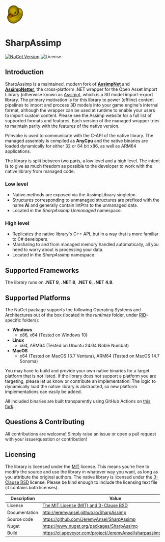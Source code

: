 ![alt text](https://raw.githubusercontent.com/JeremyAnsel/SharpAssimp/main/logo.png "SharpAssimp Logo")

# SharpAssimp

[![NuGet Version](https://img.shields.io/nuget/v/SharpAssimp)](https://www.nuget.org/packages/SharpAssimp)
![License](https://img.shields.io/github/license/JeremyAnsel/SharpAssimp)

## Introduction ##
SharpAssimp is a maintained, modern fork of [**AssimpNet**](https://bitbucket.org/Starnick/assimpnet/) and [**AssimpNetter**](https://github.com/Saalvage/AssimpNetter), the cross-platform .NET wrapper for the Open Asset Import Library (otherwise known as [Assimp](https://github.com/assimp/assimp)), which is a 3D model import-export library. The primary motivation is for this library to power (offline) content pipelines to import and process 3D models into your game engine's internal format, although the wrapper can be used at runtime to enable your users to import custom content. Please see the Assimp website for a full list of supported formats and features. Each version of the managed wrapper tries to maintain parity with the features of the native version.

P/Invoke is used to communicate with the C-API of the native library. The managed assembly is compiled as **AnyCpu** and the native binaries are loaded dynamically for either 32 or 64 bit x86, as well as ARM64 applications.

The library is split between two parts, a low level and a high level. The intent is to give as much freedom as possible to the developer to work with the native library from managed code.

### Low level ###

* Native methods are exposed via the AssimpLibrary singleton.
* Structures corresponding to unmanaged structures are prefixed with the name **Ai** and generally contain IntPtrs to the unmanaged data.
* Located in the *SharpAssimp.Unmanaged* namespace.

### High level ###

* Replicates the native library's C++ API, but in a way that is more familiar to C# developers.
* Marshaling to and from managed memory handled automatically, all you need to worry about is processing your data.
* Located in the *SharpAssimp* namespace.

## Supported Frameworks ##

The library runs on **.NET 9**, **.NET 8**, **.NET 6**, **.NET 4.8**.

## Supported Platforms ##

The NuGet package supports the following Operating Systems and Architectures out of the box (located in the *runtimes* folder, under [RID](https://docs.microsoft.com/en-us/dotnet/core/rid-catalog)-specific folders):

* **Windows** 
	* x86, x64 (Tested on Windows 10)
* **Linux**
	* x64, ARM64 (Tested on Ubuntu 24.04 Noble Numbat)
* **MacOS**
	* x64 (Tested on MacOS 13.7 Ventura), ARM64 (Tested on MacOS 14.7 Sonoma)

You may have to build and provide your own native binaries for a target platform that is not listed. If the library does not support a platform you are targeting, please let us know or contribute an implementation! The logic to dynamically load the native library is abstracted, so new platform implementations can easily be added.

All included binaries are built transparently using GitHub Actions on [this fork](https://github.com/Saalvage/assimp/).

## Questions & Contributing ##

All contributions are welcome! Simply raise an issue or open a pull request with your issue/question or contribution!

## Licensing ##

The library is licensed under the [MIT](https://opensource.org/licenses/MIT) license. This means you're free to modify the source and use the library in whatever way you want, as long as you attribute the original authors. The native library is licensed under the [3-Clause BSD](https://opensource.org/licenses/BSD-3-Clause) license. Please be kind enough to include the licensing text file (it contains both licenses).

Description     | Value
----------------|----------------
License         | [The MIT License (MIT) and 3-Clause BSD](https://github.com/JeremyAnsel/SharpAssimp/blob/main/LICENSE.txt)
Documentation   | http://jeremyansel.github.io/SharpAssimp
Source code     | https://github.com/JeremyAnsel/SharpAssimp
Nuget           | https://www.nuget.org/packages/SharpAssimp
Build           | https://ci.appveyor.com/project/JeremyAnsel/sharpassimp/branch/main
